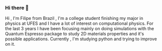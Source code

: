 ### Hi there 👋
Hi , I'm Filipe from Brazil , I'm a college student finishing my major in physics at UFES and I have a lot of interest on computational physics. For the last 3 years I have been focusing mainly on doing simulations with the  Quantum Espresso package to study 2D materials properties and it's possible applications. Currently , I'm studying python and trying to improve on it.
<!--
**lipetik/lipetik** is a ✨ _special_ ✨ repository because its `README.md` (this file) appears on your GitHub profile.

Here are some ideas to get you started:

- 🔭 I’m currently working on ...
- 🌱 I’m currently learning ...
- 👯 I’m looking to collaborate on ...
- 🤔 I’m looking for help with ...
- 💬 Ask me about ...
- 📫 How to reach me: ...
- 😄 Pronouns: ...
- ⚡ Fun fact: ...
-->
